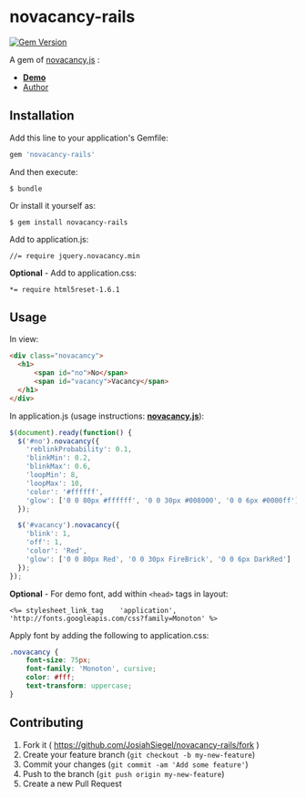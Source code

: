 [novacancy.js]:https://github.com/chuckyglitch/novacancy.js
[Demo]:http://chuckyglitch.twbbs.org/novacancy/
[Author]:https://github.com/chuckyglitch

# novacancy-rails

[![Gem Version](https://badge.fury.io/rb/novacancy-rails.svg)](http://badge.fury.io/rb/novacancy-rails)

A gem of [novacancy.js] :

- **[Demo]**
- [Author]

## Installation

Add this line to your application's Gemfile:

```ruby
gem 'novacancy-rails'
```

And then execute:

    $ bundle

Or install it yourself as:

    $ gem install novacancy-rails
    
Add to application.js:

```
//= require jquery.novacancy.min
```

**Optional** -  Add to application.css:

```
*= require html5reset-1.6.1
```

## Usage

In view:
```html
<div class="novacancy">
  <h1>
      <span id="no">No</span>
      <span id="vacancy">Vacancy</span>
  </h1>
</div>
```

In application.js (usage instructions: **[novacancy.js]**):
```js
$(document).ready(function() {
  $('#no').novacancy({
    'reblinkProbability': 0.1,
    'blinkMin': 0.2,
    'blinkMax': 0.6,
    'loopMin': 8,
    'loopMax': 10,
    'color': '#ffffff',
    'glow': ['0 0 80px #ffffff', '0 0 30px #008000', '0 0 6px #0000ff']
  }); 

  $('#vacancy').novacancy({
    'blink': 1,
    'off': 1,
    'color': 'Red',
    'glow': ['0 0 80px Red', '0 0 30px FireBrick', '0 0 6px DarkRed']
  });
});
```

**Optional** - For demo font, add within `<head>` tags in layout:

```
<%= stylesheet_link_tag    'application', 'http://fonts.googleapis.com/css?family=Monoton' %>
```
Apply font by adding the following to application.css:

```css
.novacancy {
    font-size: 75px;
    font-family: 'Monoton', cursive;
    color: #fff;
    text-transform: uppercase;
}
```

## Contributing

1. Fork it ( https://github.com/JosiahSiegel/novacancy-rails/fork )
2. Create your feature branch (`git checkout -b my-new-feature`)
3. Commit your changes (`git commit -am 'Add some feature'`)
4. Push to the branch (`git push origin my-new-feature`)
5. Create a new Pull Request
